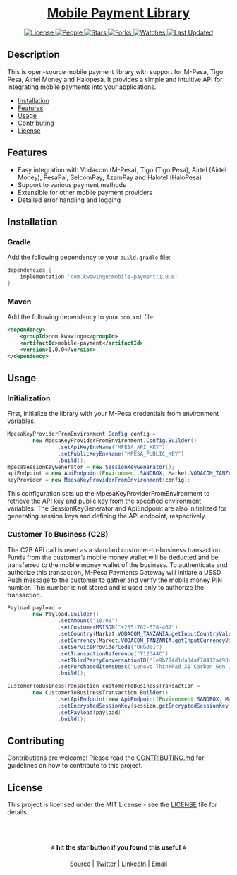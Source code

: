 <div align="center">

<h1><a href="https://github.com/TheCollinsByte/Mobile-Payments-Library">Mobile Payment Library</a></h1>

<a href="https://github.com/TheCollinsByte/Mobile-Payments-Library/blob/main/LICENSE">
<img alt="License" src="https://img.shields.io/github/license/TheCollinsByte/Mobile-Payments-Library?style=flat&color=eee&label="> </a>

<a href="https://github.com/TheCollinsByte/Mobile-Payments-Library/graphs/contributors">
<img alt="People" src="https://img.shields.io/github/contributors/TheCollinsByte/Mobile-Payments-Library?style=flat&color=ffaaf2&label=People"> </a>

<a href="https://github.com/TheCollinsByte/Mobile-Payments-Library/stargazers">
<img alt="Stars" src="https://img.shields.io/github/stars/TheCollinsByte/Mobile-Payments-Library?style=flat&color=98c379&label=Stars"> </a>

<a href="https://github.com/TheCollinsByte/Mobile-Payments-Library/network/members">
<img alt="Forks" src="https://img.shields.io/github/forks/TheCollinsByte/Mobile-Payments-Library?style=flat&color=66a8e0&label=Forks"> </a>

<a href="https://github.com/TheCollinsByte/Mobile-Payments-Library/watchers">
<img alt="Watches" src="https://img.shields.io/github/watchers/TheCollinsByte/Mobile-Payments-Library?style=flat&color=f5d08b&label=Watches"> </a>

<a href="https://github.com/TheCollinsByte/Mobile-Payments-Library/pulse">
<img alt="Last Updated" src="https://img.shields.io/github/last-commit/TheCollinsByte/Mobile-Payments-Library?style=flat&color=e06c75&label="> </a>

</div>


## Description

This is open-source mobile payment library with support for M-Pesa, Tigo Pesa, Airtel Money and Halopesa. It provides a simple and intuitive API for integrating mobile payments into your applications.

- [Installation](#installation)
- [Features](#features)
- [Usage](#usage)
- [Contributing](#contributing)
- [License](#license)


## Features
- Easy integration with Vodacom (M-Pesa), Tigo (Tigo Pesa), Airtel (Airtel Money), PesaPal, SelcomPay, AzamPay and Halotel (HaloPesa)
- Support to various payment methods
- Extensible for other mobile payment providers
- Detailed error handling and logging

## Installation

### Gradle

Add the following dependency to your `build.gradle` file:

```groovy
dependencies {
    implementation 'com.kwawingu:mobile-payment:1.0.0'
}
```

### Maven

Add the following dependency to your `pom.xml` file:

```xml
<dependency>
    <groupId>com.kwawingu</groupId>
    <artifactId>mobile-payment</artifactId>
    <version>1.0.0</version>
</dependency>
```

## Usage

### Initialization

First, initialize the library with your M-Pesa credentials from environment variables.

```java
MpesaKeyProviderFromEnvironment.Config config =
        new MpesaKeyProviderFromEnvironment.Config.Builder()
                .setApiKeyEnvName("MPESA_API_KEY")
                .setPublicKeyEnvName("MPESA_PUBLIC_KEY")
                .build();
mpesaSessionKeyGenerator = new SessionKeyGenerator();
apiEndpoint = new ApiEndpoint(Environment.SANDBOX, Market.VODACOM_TANZANIA);
keyProvider = new MpesaKeyProviderFromEnvironment(config);
```

This configuration sets up the MpesaKeyProviderFromEnvironment to retrieve the API key and public key from the specified environment variables. The SessionKeyGenerator and ApiEndpoint are also initialized for generating session keys and defining the API endpoint, respectively.

### Customer To Business (C2B)

The C2B API call is used as a standard customer-to-business transaction. Funds from the customer’s mobile money wallet will be deducted and be transferred to the mobile money wallet of the business. To authenticate and authorize this transaction, M-Pesa Payments Gateway will initiate a USSD Push message to the customer to gather and verify the mobile money PIN number. This number is not stored and is used only to authorize the transaction.

```java
Payload payload =
        new Payload.Builder()
                .setAmount("10.00")
                .setCustomerMSISDN("+255-762-578-467")
                .setCountry(Market.VODACOM_TANZANIA.getInputCountryValue())
                .setCurrency(Market.VODACOM_TANZANIA.getInputCurrencyValue())
                .setServiceProviderCode("ORG001")
                .setTransactionReference("T12344C")
                .setThirdPartyConversationID("1e9b774d1da34af78412a498cbc28f5e")
                .setPurchasedItemsDesc("Lenovo ThinkPad X1 Carbon Gen 12")
                .build();

CustomerToBusinessTransaction customerToBusinessTransaction =
        new CustomerToBusinessTransaction.Builder()
                .setApiEndpoint(new ApiEndpoint(Environment.SANDBOX, Market.VODACOM_TANZANIA))
                .setEncryptedSessionKey(session.getEncryptedSessionKey())
                .setPayload(payload)
                .build();
```


## Contributing

Contributions are welcome! Please read the [CONTRIBUTING.md](CONTRIBUTING.md) for guidelines on how to contribute to this project.

## License

This project is licensed under the MIT License - see the [LICENSE](LICENSE) file for details.

<br/><br/>

<div align="center">

<strong>⭐ hit the star button if you found this useful ⭐</strong><br>

<a href="https://github.com/TheCollinsByte/Mobile-Payments-Library">Source</a>
| <a href="https://x.com/TheCollinsByte" target="_blank">Twitter </a>
| <a href="http://www.linkedin.com/in/collins-boniface" target="_blank">LinkedIn </a>
| <a href="mailto:collo@fastmail.com">Email</a>
</div>
